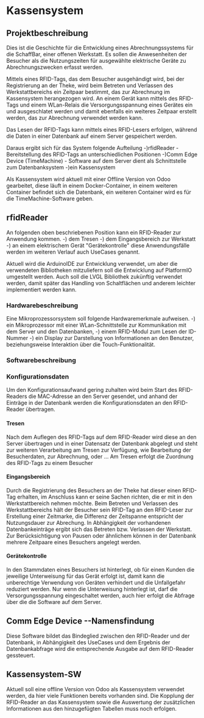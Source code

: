 # Kassensystem

## Projektbeschreibung

Dies ist die Geschichte für die Entwicklung eines Abrechnungssystems für die SchaffBar,
einer offenen Werkstatt. Es sollen die Anwesenheiten der Besucher als die Nutzungszeiten
für ausgewählte elektrische Geräte zu Abrechnungszwecken erfasst werden.

Mittels eines RFID-Tags, das dem Besucher ausgehändigt wird, bei der Registrierung an der Theke,
wird beim Betreten und Verlassen des Werkstattbereichs ein Zeitpaar bestimmt,
das zur Abrechnung im Kassensystem herangezogen wird.
An einem Gerät kann mittels des RFID-Tags und einem WLan-Relais die Versorgungsspannung
eines Gerätes ein und ausgeschlatet werden und damit ebenfalls ein weiteres Zeitpaar
erstellt werden, das zur Abrechnung verwendet werden kann.

Das Lesen der RFID-Tags kann mittels eines RFID-Lesers erfolgen,
während die Daten in einer Datenbank auf einem Server gespeichert werden.

Daraus ergibt sich für das System folgende Aufteilung
-)rfidReader - Bereitstellung des RFID-Tags an unterschiedlichen Positionen
-)Comm Edge Device (TimeMachine) - Software auf dem Server dient als Schnittstelle zum Datenbanksystem
-)ein Kassensystem

Als Kassensystem wird aktuell mit einer Offline Version von Odoo gearbeitet,
diese läuft in einem Docker-Container, in einem weiteren Container befindet sich die Datenbank,
ein weiteren Container wird es für die TimeMachine-Software geben.

## rfidReader

An folgenden oben beschriebenen Position kann ein RFID-Reader zur Anwendung kommen.
-) dem Tresen
-) dem Eingangsbereich zur Werkstatt
-) an einem elektrischem Gerät "Gerätekontrolle"
diese Anwendungsfälle werden im weiteren Verlauf auch UseCases genannt.

Aktuell wird die ArduinoIDE zur Entwicklung verwendet, um aber die verwendeten Bibliotheken mitzuliefern
soll die Entwicklung auf PlatformIO umgestellt werden.
Auch soll die LVGL Bibliothek zukünftig verwendet werden, damit später das Handling von Schaltflächen und
anderem leichter implementiert werden kann.

### Hardwarebeschreibung

Eine Mikroprozessorsystem soll folgende Hardwaremerkmale aufweisen.
-) ein Mikroprozessor mit einer WLan-Schnittstelle zur Kommunikation mit dem Server und den Datenbanken,
-) einem RFID-Modul zum Lesen der ID-Nummer
-) ein Display zur Darstellung von Informationen an den Benutzer,
   beziehungsweise Interaktion über die Touch-Funktionalität.

### Softwarebeschreibung

### Konfigurationsdaten

Um den Konfigurationsaufwand gering zuhalten wird beim Start des RFID-Readers die MAC-Adresse an den Server gesendet,
und anhand der Einträge in der Datenbank werden die Konfigurationsdaten an den RFID-Reader übertragen.

#### Tresen

Nach dem Auflegen des RFID-Tags auf dem RFID-Reader wird diese an den Server übertragen und in einer Datensatz der Datenbank abgelegt und steht zur weiteren Verarbeitung am Tresen zur Verfügung, wie Bearbeitung der Besucherdaten, zur Abrechnung, oder ...
Am Tresen erfolgt die Zuordnung des RFID-Tags zu einem Besucher

#### Eingangsbereich

Durch die Registrierung des Besuchers an der Theke hat dieser einen RFID-Tag erhalten, im Anschluss kann er seine Sachen richten, die er mit in den Werkstattbereich nehmen möchte. Beim Betreten und Verlassen des Werkstattbereichs hält der Besucher sein RFID-Tag an den RFID-Leser zur Erstellung einer Zeitmarke, die Differenz der Zeitspanne entspricht der Nutzungsdauer zur Abrechung. In Abhängigkeit der vorhandenen Datenbankeinträge ergibt sich das Betreten bzw. Verlassen der Werkstatt. Zur Berücksichtigung von Pausen oder ähnlichem können in der Datenbank mehrere Zeitpaare
eines Besuchers angelegt werden.

#### Gerätekontrolle

In den Stammdaten eines Besuchers ist hinterlegt, ob für einen Kunden die jeweilige Unterweisung für das Gerät erfolgt ist,
damit kann die unberechtige Verwendung von Geräten verhindert und die Unfallgefahr reduziert werden.
Nur wenn die Unterweisung hinterlegt ist, darf die Versorgungsspannung eingeschaltet werden, auch hier erfolgt die Abfrage
über die die Software auf dem Server.

## Comm Edge Device --Namensfindung

Diese Software bildet das Bindeglied zwischen den RFID-Reader und der Datenbank,
in Abhängigkeit des UseCases und dem Ergebnis der Datenbankabfrage wird die entsprechende Ausgabe auf dem RFID-Reader gessteuert.

## Kassensystem-SW

Aktuell soll eine offline Version von Odoo als Kassensystem verwendet werden,
da hier viele Funktionen bereits vorhanden sind.
Die Kopplung der RFID-Reader an das Kassensystem sowie die Auswertung der zusätzlichen Informationen
aus den hinzugefügten Tabellen muss noch erfolgen.
